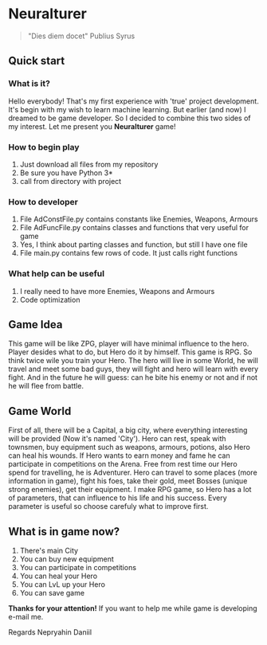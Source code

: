 # Neuralturer


> "Dies diem docet"
> Publius Syrus

## Quick start
### What is it?
Hello everybody! That's my first experience with 'true' project development.
It's begin with my wish to learn machine learning. But earlier (and now)
I dreamed to be game developer. So I decided to combine this two sides
of my interest. Let me present you **Neuralturer** game!
### How to begin play
1. Just download all files from my repository
2. Be sure you have Python 3*
3. call <python3 main.py> from directory with project
### How to developer
1. File AdConstFile.py contains constants like Enemies, Weapons, Armours
2. File AdFuncFile.py contains classes and functions that very useful for game
3. Yes, I think about parting classes and function, but still I have one file
4. File main.py contains few rows of code. It just calls right functions
### What help can be useful
1. I really need to have more Enemies, Weapons and Armours
2. Code optimization

## Game Idea
This game will be like ZPG, player will have minimal influence to the hero.
Player desides what to do, but Hero do it by himself. This game is RPG. So think
twice wile you train your Hero.
The hero will live in some World, he will travel and meet some bad guys, they
will fight and hero will learn with every fight. And in the future he will
guess: can he bite his enemy or not and if not he will flee from battle.

## Game World
First of all, there will be a Capital, a big city, where everything
interesting will be provided (Now it's named 'City'). Hero can rest,
speak with townsmen, buy equipment such as weapons, armours, potions,
also Hero can heal his wounds. If Hero wants to earn money and fame he can
participate in competitions on the Arena. Free from rest time our Hero spend
for travelling, he is Adventurer. Hero can travel to some places
(more information in game), fight his foes, take their gold, meet Bosses (unique
strong enemies), get their equipment.
I make RPG game, so Hero has a lot of parameters, that can influence
to his life and his success. Every parameter is useful so choose carefuly
what to improve first.

## What is in game now?
1. There's main City
2. You can buy new equipment
3. You can participate in competitions
4. You can heal your Hero
5. You can LvL up your Hero
6. You can save game




**Thanks for your attention!**
If you want to help me while game is developing e-mail me.

Regards Nepryahin Daniil
